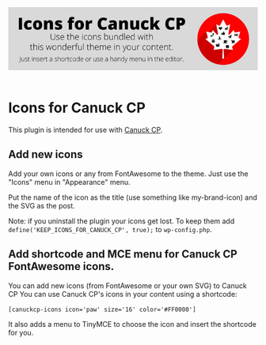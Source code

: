 ![Logo](images/logo-for-readme.jpg)
 
# Icons for Canuck CP

This plugin is intended for use with [Canuck CP](https://kevinsspace.ca/canuck-cp-classicpress-theme/).

## Add new icons 
Add your own icons or any from FontAwesome to the theme.
Just use the "Icons" menu in "Appearance" menu.

Put the name of the icon as the title (use something like my-brand-icon) and the SVG as the post.

Note: if you uninstall the plugin your icons get lost.
To keep them add `define('KEEP_ICONS_FOR_CANUCK_CP', true);` to `wp-config.php`.

## Add shortcode and MCE menu for Canuck CP FontAwesome icons.

You can add new icons (from FontAwesome or your own SVG) to Canuck CP
You can use Canuck CP's icons in your content using a shortcode:
```
[canuckcp-icons icon='paw' size='16' color='#FF0000']
```

It also adds a menu to TinyMCE to choose the icon and insert the shortcode for you.
